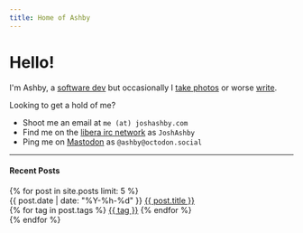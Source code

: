 ```yaml
---
title: Home of Ashby
---
```


# Hello!

I'm Ashby, a [software dev](https://github.com/JoshAshby) but occasionally I [take photos](/photos/) or worse [write](/posts/).

Looking to get a hold of me?
 - Shoot me an email at `me (at) joshashby.com`
 - Find me on the [libera irc network](https://libera.chat/) as `JoshAshby`
 - Ping me on <a rel="me" href="https://octodon.social/@ashby">Mastodon</a> as `@ashby@octodon.social`

<hr />

#### Recent Posts

<div class="flex flex-col space-y-8">
  {% for post in site.posts limit: 5 %}
    <div class="flex flex-col space-y-1">
      <div class="flex flex-row space-x-2 items-baseline">
        <time datetime="{{ post.date | date: "%F" }}" class="font-mono text-sm">{{ post.date | date: "%Y-%h-%d" }}</time>
        <a href="{{ post.url }}">{{ post.title }}</a>
      </div>
      <div class="flex flex-row space-x-1">
        {% for tag in post.tags %}
          <a href="/tags#{{ tag | slugify }}" name="{{ tag }}"><span class="tag">{{ tag }}</span></a>
        {% endfor %}
      </div>
    </div>
  {% endfor %}
</div>
